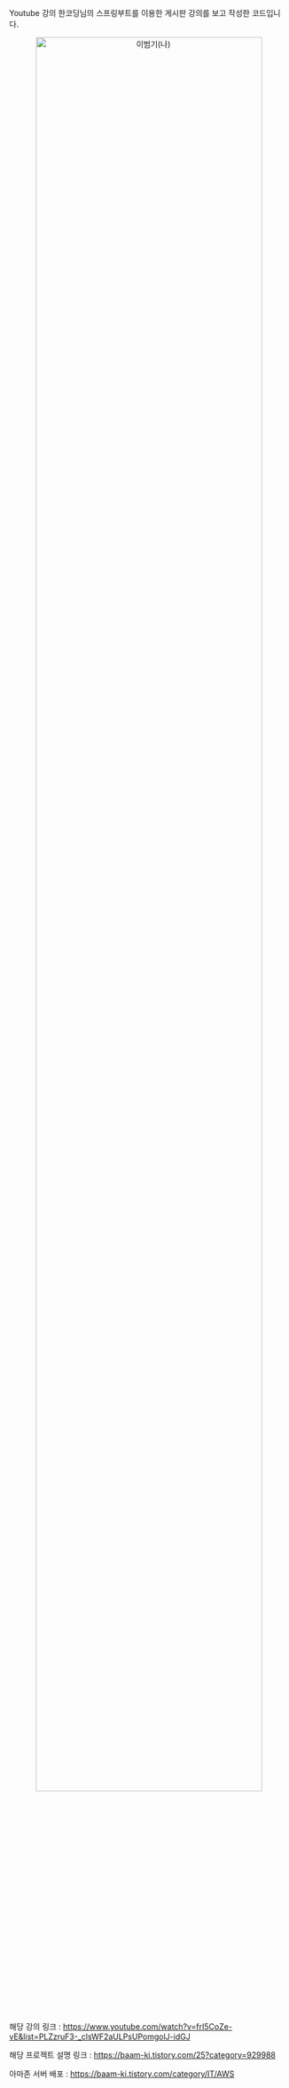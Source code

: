 Youtube 강의 한코딩님의 스프링부트를 이용한 게시판 강의를 보고 작성한 코드입니다.


<p align="center" style="..."> 
<img src="https://github.com/beombeom1119/beombeom1119/blob/main/BEOM_IMG/AWS_SPRING.png?raw=true" width="90%" height="90%" title="px(픽셀) 크기 설정" alt="이범기(나)" align="center"></img>
</p><br/><br/>




해당 강의 링크 : https://www.youtube.com/watch?v=frI5CoZe-vE&list=PLZzruF3-_clsWF2aULPsUPomgolJ-idGJ

해당 프로젝트 설명 링크 : https://baam-ki.tistory.com/25?category=929988


아마존 서버 배포 : https://baam-ki.tistory.com/category/IT/AWS
